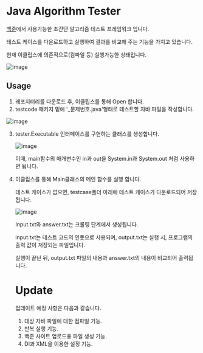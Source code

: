 # Java Algorithm Tester

[백준](https://www.acmicpc.net/)에서 사용가능한 초간단 알고리즘 테스트 프레임워크 입니다.

테스트 케이스를 다운로드하고 실행하여 결과를 비교해 주는 기능을 가지고 있습니다.

현재 이클립스에 의존적으로(컴파일 등) 실행가능한 상태입니다.

![image](https://user-images.githubusercontent.com/43060547/103292817-ed4c8500-4a31-11eb-88dc-094cf02a39be.png)



## Usage

1. 레포지터리를 다운로드 후, 이클립스를 통해 Open 합니다.
2. testcode 패키지 밑에 '_문제번호.java'형태로 테스트할 자바 파일을 작성합니다.

![image](https://user-images.githubusercontent.com/43060547/103293004-5b914780-4a32-11eb-8c29-7b4e0be54f6f.png)



3. tester.Executable 인터페이스를 구현하는 클래스를 생성합니다.

   ![image](https://user-images.githubusercontent.com/43060547/103293299-f12cd700-4a32-11eb-838c-1098432a66df.png)

   이때, main함수의 매개변수인 in과 out을 System.in과 System.out 처럼 사용하면 됩니다.

   

4. 이클립스를 통해 Main클래스의 메인 함수를 실행 합니다.

   테스트 케이스가 없으면, testcase폴더 아래에 테스트 케이스가 다운로드되어 저장됩니다.

   ![image](https://user-images.githubusercontent.com/43060547/103293537-72846980-4a33-11eb-97bd-8a2eef343c2e.png)

   Input.txt와 answer.txt는 크롤링 단계에서 생성됩니다.

   input.txt는 테스트 코드의 인풋으로 사용되며, output.txt는 실행 시, 프로그램의 출력 값이 저장되는 파일입니다.

   실행이 끝난 뒤, output.txt 파일의 내용과 answer.txt의 내용이 비교되어 출력됩니다.

   

   # Update

   업데이트 예정 사항은 다음과 같습니다.

   

   1. 대상 자바 파일에 대한 컴파일 기능.
   2. 반복 실행 기능.
   3. 백준 사이트 업로드용 파일 생성 기능.
   4. DI과 XML을 이용한 설정 기능.

   

   

